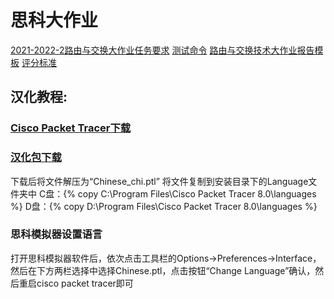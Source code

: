# 思科大作业
[2021-2022-2路由与交换大作业任务要求](/Cisco/2021-2022-2路由与交换大作业任务要求)
[测试命令](/Cisco/测试命令)
[路由与交换技术大作业报告模板](/Cisco/路由与交换技术大作业报告模板)
[评分标准](/Cisco/评分标准)

## 汉化教程:
### [Cisco Packet Tracer下载](https://portal-cn.netacad.com/node/281)
### [汉化包下载](https://api.dzzui.com/api/lanzoujx?url=https://mengchunm.lanzouw.com/iwjuV04n8n5e&type=down)

下载后将文件解压为“Chinese_chi.ptl”
将文件复制到安装目录下的Language文件夹中
C盘：{% copy C:\Program Files\Cisco Packet Tracer 8.0\languages %}
D盘：{% copy D:\Program Files\Cisco Packet Tracer 8.0\languages %}

### 思科模拟器设置语言

打开思科模拟器软件后，依次点击工具栏的Options->Preferences->Interface，然后在下方两栏选择中选择Chinese.ptl，点击按钮“Change Language”确认，然后重启cisco packet tracer即可